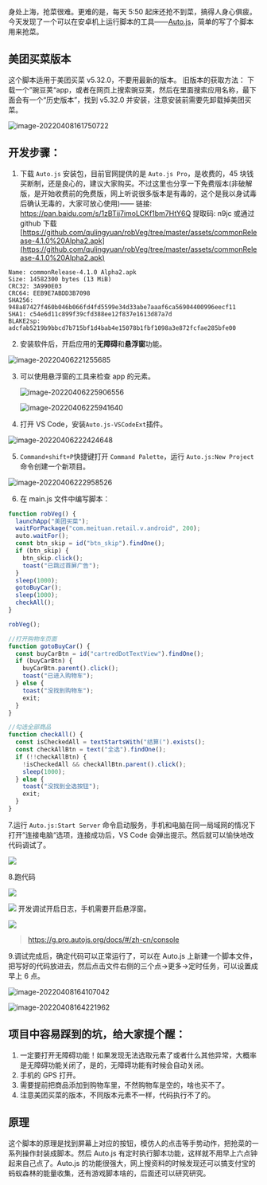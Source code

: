 身处上海，抢菜很难。更难的是，每天 5:50 起床还抢不到菜，搞得人身心俱疲。今天发现了一个可以在安卓机上运行脚本的工具——[Auto.js](https://g.pro.autojs.org/docs/#/zh-cn/)，简单的写了个脚本用来抢菜。

## 美团买菜版本

这个脚本适用于美团买菜 v5.32.0，不要用最新的版本。
旧版本的获取方法：
下载一个”豌豆荚“app，或者在网页上搜索豌豆荚，然后在里面搜索应用名称，最下面会有一个“历史版本”，找到 v5.32.0 并安装，注意安装前需要先卸载掉美团买菜。

![image-20220408161750722](https://gitee.com/qulingyuan/ly_picture/raw/master/img/image-20220408161750722.png)

## 开发步骤：

1. 下载 `Auto.js` 安装包，目前官网提供的是 `Auto.js Pro`，是收费的，45 块钱买断制，还是良心的，建议大家购买。不过这里也分享一下免费版本(非破解版，是开始收费前的免费版，网上听说很多版本是有毒的，这个是我以身试毒后确认无毒的，大家可放心使用)—— 链接: https://pan.baidu.com/s/1zBTij7imoLCKf1bm7HtY6Q 提取码: n9jc 或通过 github 下载 [https://github.com/qulingyuan/robVeg/tree/master/assets/commonRelease-4.1.0%20Alpha2.apk](https://github.com/qulingyuan/robVeg/tree/master/assets/commonRelease-4.1.0%20Alpha2.apk)

```
Name: commonRelease-4.1.0 Alpha2.apk
Size: 14582300 bytes (13 MiB)
CRC32: 3A990E03
CRC64: EEB9E7ABDD3B7098
SHA256: 948a87427f460b046b066fd4fd5599e34d33abe7aaaf6ca56904400996eecf11
SHA1: c54e6d11c899f39cfd388ee12f837e1613d87a7d
BLAKE2sp: adcfab5219b9bbcd7b715bf1d4bab4e15078b1fbf1098a3e872fcfae285bfe00
```

2. 安装软件后，开启应用的**无障碍**和**悬浮窗**功能。

![image-20220406221255685](https://gitee.com/qulingyuan/ly_picture/raw/master/img/image-20220406221255685.png)

3. 可以使用悬浮窗的工具来检查 app 的元素。

   ![image-20220406225906556](https://gitee.com/qulingyuan/ly_picture/raw/master/img/image-20220406225906556.png)

   ![image-20220406225941640](https://gitee.com/qulingyuan/ly_picture/raw/master/img/image-20220406225941640.png)

4. 打开 VS Code，安装`Auto.js-VSCodeExt`插件。

![image-20220406222424648](https://gitee.com/qulingyuan/ly_picture/raw/master/img/image-20220406222424648.png)

5. `Command+shift+P`快捷键打开 `Command Palette`，运行 `Auto.js:New Project`命令创建一个新项目。

![image-20220406222958526](https://gitee.com/qulingyuan/ly_picture/raw/master/img/image-20220406222958526.png)

6. 在 main.js 文件中编写脚本：

```js
function robVeg() {
  launchApp("美团买菜");
  waitForPackage("com.meituan.retail.v.android", 200);
  auto.waitFor();
  const btn_skip = id("btn_skip").findOne();
  if (btn_skip) {
    btn_skip.click();
    toast("已跳过首屏广告");
  }
  sleep(1000);
  gotoBuyCar();
  sleep(1000);
  checkAll();
}

robVeg();

//打开购物车页面
function gotoBuyCar() {
  const buyCarBtn = id("cartredDotTextView").findOne();
  if (buyCarBtn) {
    buyCarBtn.parent().click();
    toast("已进入购物车");
  } else {
    toast("没找到购物车");
    exit;
  }
}

//勾选全部商品
function checkAll() {
  const isCheckedAll = textStartsWith("结算(").exists();
  const checkAllBtn = text("全选").findOne();
  if (!!checkAllBtn) {
    !isCheckedAll && checkAllBtn.parent().click();
    sleep(1000);
  } else {
    toast("没找到全选按钮");
    exit;
  }
}
```

7.运行 `Auto.js:Start Server` 命令启动服务，手机和电脑在同一局域网的情况下打开”连接电脑“选项，连接成功后，VS Code 会弹出提示。然后就可以愉快地改代码调试了。

![](assets/20220407_123340__.png)

8.跑代码

![](assets/20220407_123325__mian.js.png)

![](assets/20220407_123317__.png)
开发调试开启日志，手机需要开启悬浮窗。

![](assets/Screenshot_20220407-123018_美团买菜.png)

> https://g.pro.autojs.org/docs/#/zh-cn/console

9.调试完成后，确定代码可以正常运行了，可以在 Auto.js 上新建一个脚本文件，把写好的代码放进去，然后点击文件右侧的三个点->更多->定时任务，可以设置成早上 6 点。

![image-20220408164107042](https://gitee.com/qulingyuan/ly_picture/raw/master/img/image-20220408164107042.png)



![image-20220408164221962](https://gitee.com/qulingyuan/ly_picture/raw/master/img/image-20220408164221962.png)

## 项目中容易踩到的坑，给大家提个醒：

1. 一定要打开无障碍功能！如果发现无法选取元素了或者什么其他异常，大概率是无障碍功能关闭了，是的，无障碍功能有时候会自动关闭。
2. 手机的 GPS 打开。
3. 需要提前把商品添加到购物车里，不然购物车是空的，啥也买不了。
3. 注意美团买菜的版本，不同版本元素不一样，代码执行不了的。

## 原理

这个脚本的原理是找到屏幕上对应的按钮，模仿人的点击等手势动作，把抢菜的一系列操作封装成脚本。然后 Auto.js 有定时执行脚本功能，这样就不用早上六点钟起来自己点了。Auto.js 的功能很强大，网上搜资料的时候发现还可以搞支付宝的蚂蚁森林的能量收集，还有游戏脚本啥的，后面还可以研究研究。
